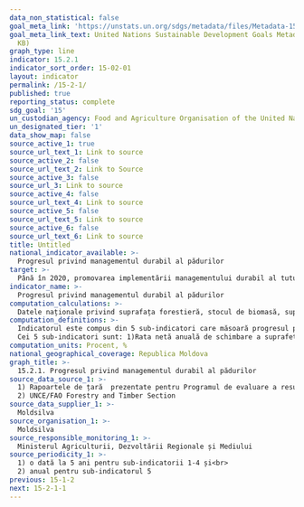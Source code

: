 ```yaml
---
data_non_statistical: false
goal_meta_link: 'https://unstats.un.org/sdgs/metadata/files/Metadata-15-02-01.pdf '
goal_meta_link_text: United Nations Sustainable Development Goals Metadata (PDF 756
  KB)
graph_type: line
indicator: 15.2.1
indicator_sort_order: 15-02-01
layout: indicator
permalink: /15-2-1/
published: true
reporting_status: complete
sdg_goal: '15'
un_custodian_agency: Food and Agriculture Organisation of the United Nations (FAO)
un_designated_tier: '1'
data_show_map: false
source_active_1: true
source_url_text_1: Link to source
source_active_2: false
source_url_text_2: Link to Source
source_active_3: false
source_url_3: Link to source
source_active_4: false
source_url_text_4: Link to source
source_active_5: false
source_url_text_5: Link to source
source_active_6: false
source_url_text_6: Link to source
title: Untitled
national_indicator_available: >-
  Progresul privind managementul durabil al pădurilor
target: >-
  Până în 2020, promovarea implementării managementului durabil al tuturor tipurilor de păduri, stoparea defrișării, restabilirea pădurilor degradate și creșterea semnificativă a împăduririi și reîmpăduririi la nivel global
indicator_name: >-
  Progresul privind managementul durabil al pădurilor
computation_calculations: >-
  Datele naționale privind suprafața forestieră, stocul de biomasă, suprafața pădurilor din zonele protejate și zona forestieră în cadrul planului de gestionare sunt raportate direct de către țări către FAO pentru anii de referință prestabiliți. Pe baza datelor raportate la țară, FAO face apoi estimări la nivel de țară a ratei de schimbare netă a suprafeței forestiere folosind formula dobânzii compuse. Proporția suprafeței de pădure din aria protejată și în cadrul planului de gestionare este calculată folosind zonele raportate și suprafața oficială a terenului FAOSTAT pentru anul de referință 2015. Datele cu privire la suprafața forestieră în cadrul unui sistem de certificare de gestionare a pădurilor verificate independent sunt raportate de FAO de către birourile centrale ale schema de certificare forestieră respectivă, care ajustează în comun cifrele pentru a elimina orice contabilitate dublă.
computation_definitions: >-
  Indicatorul este compus din 5 sub-indicatori care măsoară progresul privind toate dimensiunile managementului durabil al pădurilor. Valorile de mediu ale pădurilor sunt acoperite de trei sub-indicatori concentrați pe extinderea zonei forestiere, biomasă în zona pădurii și protejarea și menținerea diversității biologice și a resurselor culturale naturale și asociate. Valorile sociale și economice ale pădurilor sunt reconciliate cu valorile de mediu prin planurile de gestionare durabilă. Sub-indicatorul oferă o calificare suplimentară pentru gestionarea suprafețelor forestiere, prin evaluarea zonelor care sunt verificate independent pentru respectarea unui set de standarde naționale sau internaționale.<br> 
  Cei 5 sub-indicatori sunt: 1)Rata netă anuală de schimbare a suprafeței forestiere; 2) Rezervele de biomasă supraterană în păduri; 3) Proporția de suprafață forestieră situată în zonele de protecție legal stabilite; 4) Proporția de suprafață forestieră în conformitate cu planul de gestionare a pădurilor pe termen lung; 5) Suprafața forestieră în cadrul sistemului de certificare de gestionare a pădurilor verificat independent
computation_units: Procent, %
national_geographical_coverage: Republica Moldova
graph_title: >-
  15.2.1. Progresul privind managementul durabil al pădurilor
source_data_source_1: >-
  1) Rapoartele de țară  prezentate pentru Programul de evaluare a resurselor forestiere globale (FRA) al FAO<br> 
  2) UNCE/FAO Forestry and Timber Section
source_data_supplier_1: >-
  Moldsilva
source_organisation_1: >-
  Moldsilva
source_responsible_monitoring_1: >-
  Ministerul Agriculturii, Dezvoltării Regionale și Mediului
source_periodicity_1: >-
  1) o dată la 5 ani pentru sub-indicatorii 1-4 și<br> 
  2) anual pentru sub-indicatorul 5
previous: 15-1-2
next: 15-2-1-1
---
```

